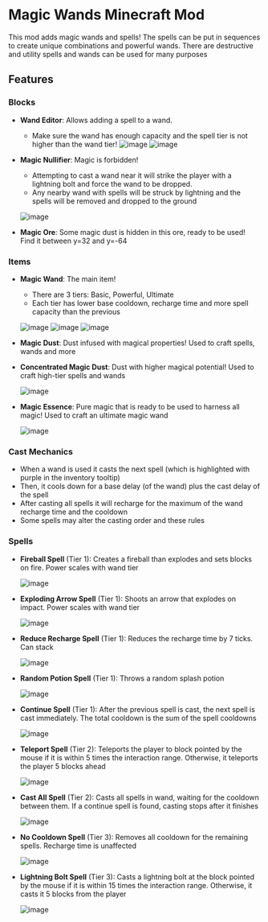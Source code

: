 # Magic Wands Minecraft Mod

This mod adds magic wands and spells! The spells can be put in sequences to create unique combinations and powerful wands. There are destructive and utility spells and wands can be used for many purposes

## Features

### Blocks
- **Wand Editor**: Allows adding a spell to a wand.
  - Make sure the wand has enough capacity and the spell tier is not higher than the wand tier!
  ![image](https://github.com/user-attachments/assets/fa64ff35-83ad-4e55-8133-448bd83a1671)
  ![image](https://github.com/user-attachments/assets/cd36ce45-a684-4c0c-afd0-f936b8b82f2a)

- **Magic Nullifier**: Magic is forbidden!
  - Attempting to cast a wand near it will strike the player with a lightning bolt and force the wand to be dropped.
  - Any nearby wand with spells will be struck by lightning and the spells will be removed and dropped to the ground
    
   ![image](https://github.com/user-attachments/assets/a122d51b-e622-4c24-93dd-3ecfbfbf5aed)

- **Magic Ore**: Some magic dust is hidden in this ore, ready to be used! Find it between y=32 and y=-64


### Items
- **Magic Wand**: The main item!
  - There are 3 tiers: Basic, Powerful, Ultimate
  - Each tier has lower base cooldown, recharge time and more spell capacity than the previous
    
   ![image](https://github.com/user-attachments/assets/0a54493b-a46d-47b6-bcff-29b2cc60b401)
   ![image](https://github.com/user-attachments/assets/8452b6a4-5015-41ad-9a25-cec13c3f90d4)
   ![image](https://github.com/user-attachments/assets/08851803-ccb9-4d9a-a590-fc304c70d51c)
  
- **Magic Dust**: Dust infused with magical properties! Used to craft spells, wands and more
- **Concentrated Magic Dust**: Dust with higher magical potential! Used to craft high-tier spells and wands
  
  ![image](https://github.com/user-attachments/assets/6c565cac-ba55-4d53-8960-235e4e7be9e1)
- **Magic Essence**: Pure magic that is ready to be used to harness all magic! Used to craft an ultimate magic wand
  
  ![image](https://github.com/user-attachments/assets/bb8f0b3f-902a-474f-becf-323eff96a9c7)


### Cast Mechanics
- When a wand is used it casts the next spell (which is highlighted with purple in the inventory tooltip)
- Then, it cools down for a base delay (of the wand) plus the cast delay of the spell
- After casting all spells it will recharge for the maximum of the wand recharge time and the cooldown
- Some spells may alter the casting order and these rules

### Spells
- **Fireball Spell** (Tier 1): Creates a fireball than explodes and sets blocks on fire. Power scales with wand tier
  
  ![image](https://github.com/user-attachments/assets/cb00ada3-9d0d-428f-bd7e-d35f6436c754)
- **Exploding Arrow Spell** (Tier 1): Shoots an arrow that explodes on impact. Power scales with wand tier
  
  ![image](https://github.com/user-attachments/assets/ab376466-fcbc-4565-b3ab-96175b0500fc)
- **Reduce Recharge Spell** (Tier 1): Reduces the recharge time by 7 ticks. Can stack

  ![image](https://github.com/user-attachments/assets/0c9f444b-217c-4b22-8c72-b0b9778807eb)
- **Random Potion Spell** (Tier 1): Throws a random splash potion

  ![image](https://github.com/user-attachments/assets/f8abf159-11b8-4292-b943-0d1124d370a7)
- **Continue Spell** (Tier 1): After the previous spell is cast, the next spell is cast immediately. The total cooldown is the sum of the spell cooldowns

  ![image](https://github.com/user-attachments/assets/582d7a70-0ea1-4a83-ad1a-1d19cc07243c)
- **Teleport Spell** (Tier 2): Teleports the player to block pointed by the mouse if it is within 5 times the interaction range. Otherwise, it teleports the player 5 blocks ahead

  ![image](https://github.com/user-attachments/assets/49b01d24-69cc-4bd7-9fb4-5f9a66e9af4e)
- **Cast All Spell** (Tier 2): Casts all spells in wand, waiting for the cooldown between them. If a continue spell is found, casting stops after it finishes

  ![image](https://github.com/user-attachments/assets/329a9f7e-4f33-4ba2-b6da-2a7b49df7344)
- **No Cooldown Spell** (Tier 3): Removes all cooldown for the remaining spells. Recharge time is unaffected

  ![image](https://github.com/user-attachments/assets/30aba32b-89c2-4b1a-88d9-50cce22dc71d)
- **Lightning Bolt Spell** (Tier 3): Casts a lightning bolt at the block pointed by the mouse if it is within 15 times the interaction range. Otherwise, it casts it 5 blocks from the player

  ![image](https://github.com/user-attachments/assets/fec5c88d-55a0-4ec7-879d-f02d4aa9b054)






